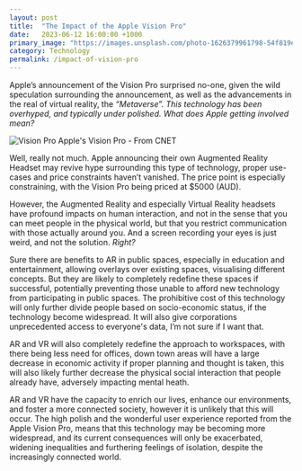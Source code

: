 ```yaml
---
layout: post
title:  "The Impact of the Apple Vision Pro"
date:   2023-06-12 16:00:00 +1000
primary_image: "https://images.unsplash.com/photo-1626379961798-54f819ee896a?ixlib=rb-4.0.3&ixid=M3wxMjA3fDB8MHxwaG90by1wYWdlfHx8fGVufDB8fHx8fA%3D%3D&auto=format&fit=crop&w=1170&q=80"
category: Technology
permalink: /impact-of-vision-pro
---
```


Apple’s announcement of the Vision Pro surprised no-one, given the wild speculation surrounding the announcement, as well as the advancements in the real of virtual reality, the *“Metaverse”. This technology has been overhyped, and typically under polished. What does Apple getting involved mean?*

![Vision Pro](https://www.google.com/url?sa=i&url=https%3A%2F%2Fwww.cnet.com%2Ftech%2Fcomputing%2Fapple-vision-pro-hands-on-far-better-than-i-was-ready-for%2F&psig=AOvVaw3XTSl6bgJb0r68-rtr2azD&ust=1686729248454000&source=images&cd=vfe&ved=0CA0QjRxqFwoTCLj9jqDiv_8CFQAAAAAdAAAAABAD)
<span data-nosnippet class="caption">Apple's Vision Pro - From CNET</span>

Well, really not much. Apple announcing their own Augmented Reality Headset may revive hype surrounding this type of technology, proper use-cases and price constraints haven’t vanished. The price point is especially constraining, with the Vision Pro being priced at $5000 (AUD). 

However, the Augmented Reality and especially Virtual Reality headsets have profound impacts on human interaction, and not in the sense that you can meet people in the physical world, but that you restrict communication with those actually around you. And a screen recording your eyes is just weird, and not the solution. *Right?*

Sure there are benefits to AR in public spaces, especially in education and entertainment, allowing overlays over existing spaces, visualising different concepts. But they are likely to completely redefine these spaces if successful, potentially preventing those unable to afford new technology from participating in public spaces. The prohibitive cost of this technology will only further divide people based on socio-economic status, if the technology become widespread. It will also give corporations unprecedented access to everyone's data, I’m not sure if I want that. 

AR and VR will also completely redefine the approach to workspaces, with there being less need for offices, down town areas will have a large decrease in economic activity if proper planning and thought is taken, this will also likely further decrease the physical social interaction that people already have, adversely impacting mental heath. 

AR and VR have the capacity to enrich our lives, enhance our environments, and foster a more connected society, however it is unlikely that this will occur. The high polish and the wonderful user experience reported from the Apple Vision Pro, means that this technology may be becoming more widespread, and its current consequences will only be exacerbated, widening inequalities and furthering feelings of isolation, despite the increasingly connected world.